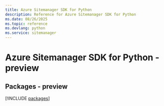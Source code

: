 ```yaml
---
title: Azure Sitemanager SDK for Python
description: Reference for Azure Sitemanager SDK for Python
ms.date: 08/26/2025
ms.topic: reference
ms.devlang: python
ms.service: sitemanager
---
```

# Azure Sitemanager SDK for Python - preview
## Packages - preview
[!INCLUDE [packages](sitemanager-index.md)]